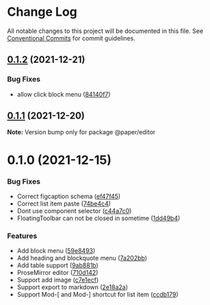 # Change Log

All notable changes to this project will be documented in this file.
See [Conventional Commits](https://conventionalcommits.org) for commit guidelines.

## [0.1.2](https://github.com/li-yechao/paper/compare/@paper/editor@0.1.1...@paper/editor@0.1.2) (2021-12-21)

### Bug Fixes

- allow click block menu ([84140f7](https://github.com/li-yechao/paper/commit/84140f728ea65e18264b8c218b64e8e2315282ac))

## [0.1.1](https://github.com/li-yechao/paper/compare/@paper/editor@0.1.0...@paper/editor@0.1.1) (2021-12-20)

**Note:** Version bump only for package @paper/editor

# 0.1.0 (2021-12-15)

### Bug Fixes

- Correct figcaption schema ([ef47f45](https://github.com/li-yechao/paper/commit/ef47f451737c30271e17ede1a0c8ef03e6ec9e03))
- Correct list item paste ([74be4c4](https://github.com/li-yechao/paper/commit/74be4c480cc3a622fc5ed65ed5b7653c36f182ca))
- Dont use component selector ([c44a7c0](https://github.com/li-yechao/paper/commit/c44a7c0d8a092d0641570a90182787ae519da60e))
- FloatingToolbar can not be closed in sometime ([1dd49b4](https://github.com/li-yechao/paper/commit/1dd49b47644a4595808056ce5b202644b72defaa))

### Features

- Add block menu ([59e8493](https://github.com/li-yechao/paper/commit/59e84938b46c3327fbc2ec230533ab0cd71ad2ad))
- Add heading and blockquote menu ([7a202bb](https://github.com/li-yechao/paper/commit/7a202bbbbb9eb797eb38357ddc3dd75d371f5403))
- Add table support ([9ab881b](https://github.com/li-yechao/paper/commit/9ab881b8c720b0208761ee64d10b9cfa0f6ed03f))
- ProseMirror editor ([710d142](https://github.com/li-yechao/paper/commit/710d14220228b7b2a35416c6699cc01b03c09521))
- Support add image ([c7e1ecf](https://github.com/li-yechao/paper/commit/c7e1ecf5509896abb5a4e45bf92a71ea44353a0e))
- Support export to markdown ([2e18a2a](https://github.com/li-yechao/paper/commit/2e18a2acc9becbaf556a502e496f8988e2350b71))
- Support Mod-[ and Mod-] shortcut for list item ([ccdb179](https://github.com/li-yechao/paper/commit/ccdb179a6713efc736004c7e92cd2da48eb4ebc3))
